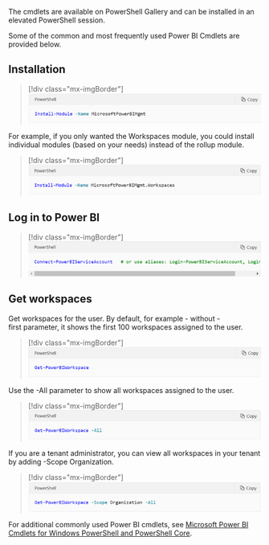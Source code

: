 The cmdlets are available on PowerShell Gallery and can be installed in an elevated PowerShell session.

Some of the common and most frequently used Power BI Cmdlets are provided below. 

## Installation

> [!div class="mx-imgBorder"]
> [![Screenshot of the PowerShell install module code.](../media/installation.png)](../media/installation.png#lightbox)

For example, if you only wanted the Workspaces module, you could install individual modules (based on your needs) instead of the rollup module.

> [!div class="mx-imgBorder"]
> [![Screenshot of the PowerShell install module code for workspaces module only.](../media/individual-install.png)](../media/individual-install.png#lightbox)

## Log in to Power BI

> [!div class="mx-imgBorder"]
> [![Screenshot of the PowerShell connect to Power BI service account code.](../media/power-bi-signin.png)](../media/power-bi-signin.png#lightbox)

## Get workspaces

Get workspaces for the user. By default, for example - without -first parameter, it shows the first 100 workspaces assigned to the user.

> [!div class="mx-imgBorder"]
> [![Screenshot of the PowerShell Get Power BI Workspace code.](../media/get-workspace.png)](../media/get-workspace.png#lightbox)

Use the -All parameter to show all workspaces assigned to the user.

> [!div class="mx-imgBorder"]
> [![Screenshot of the PowerShell Get Power BI Workspace all parameter code.](../media/get-all-workspace.png)](../media/get-all-workspace.png#lightbox)

If you are a tenant administrator, you can view all workspaces in your tenant by adding -Scope Organization.

> [!div class="mx-imgBorder"]
> [![Screenshot of the PowerShell Get Power BI Worksapce Scope Organization code.](../media/get-all-workspace-scope-organization.png)](../media/get-all-workspace-scope-organization.png#lightbox)

For additional commonly used Power BI cmdlets, see [Microsoft Power BI Cmdlets for Windows PowerShell and PowerShell Core](https://docs.microsoft.com/powershell/power-bi/overview?view=powerbi-ps/?azure-portal=true).
